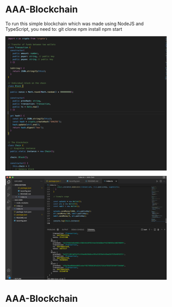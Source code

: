 # AAA-Blockchain

To run this simple blockchain which was made using NodeJS and TypeScript, you need to:
git clone <repo>
npm install
npm start

![code-text](https://github.com/aliabdellatif0/AAA-Blockchain/blob/main/code.png)

![code-text](https://github.com/aliabdellatif0/AAA-Blockchain/blob/main/coderun.png)
# AAA-Blockchain
